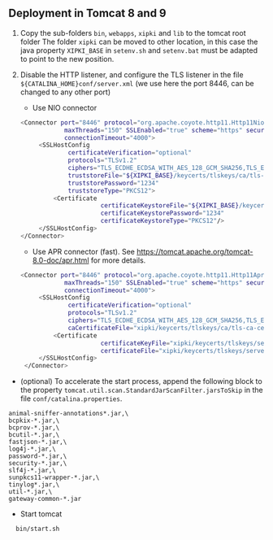 Deployment in Tomcat 8 and 9
----
1. Copy the sub-folders `bin`, `webapps`, `xipki` and `lib` to the tomcat root folder
   The folder `xipki` can be moved to other location, in this case the java property `XIPKI_BASE` in
   `setenv.sh` and `setenv.bat` must be adapted to point to the new position.
2. Disable the HTTP listener, and configure the TLS listener in the file
   `${CATALINA_HOME}conf/server.xml` (we use here the port 8446, can be changed to any other port)
    - Use NIO connector

   ```sh
   <Connector port="8446" protocol="org.apache.coyote.http11.Http11NioProtocol"
               maxThreads="150" SSLEnabled="true" scheme="https" secure="true"
               connectionTimeout="4000">
        <SSLHostConfig
                certificateVerification="optional"
                protocols="TLSv1.2"
                ciphers="TLS_ECDHE_ECDSA_WITH_AES_128_GCM_SHA256,TLS_ECDHE_ECDSA_WITH_AES_128_CBC_SHA256, TLS_ECDHE_RSA_WITH_AES_128_GCM_SHA256, TLS_ECDHE_RSA_WITH_AES_128_CBC_SHA256"
                truststoreFile="${XIPKI_BASE}/keycerts/tlskeys/ca/tls-ca-cert.p12"
                truststorePassword="1234"
                truststoreType="PKCS12">
            <Certificate
                         certificateKeystoreFile="${XIPKI_BASE}/keycerts/tlskeys/server/tls-server.p12"
                         certificateKeystorePassword="1234"
                         certificateKeystoreType="PKCS12"/>
        </SSLHostConfig>
   </Connector>
   ```
    - Use APR connector (fast). See https://tomcat.apache.org/tomcat-8.0-doc/apr.html for more details.

   ```sh
   <Connector port="8446" protocol="org.apache.coyote.http11.Http11AprProtocol"
               maxThreads="150" SSLEnabled="true" scheme="https" secure="true"
               connectionTimeout="4000">
        <SSLHostConfig
                certificateVerification="optional"
                protocols="TLSv1.2"
                ciphers="TLS_ECDHE_ECDSA_WITH_AES_128_GCM_SHA256,TLS_ECDHE_ECDSA_WITH_AES_128_CBC_SHA256,  TLS_ECDHE_RSA_WITH_AES_128_GCM_SHA256,TLS_ECDHE_RSA_WITH_AES_128_CBC_SHA256"
                caCertificateFile="xipki/keycerts/tlskeys/ca/tls-ca-cert.pem">
            <Certificate
                         certificateKeyFile="xipki/keycerts/tlskeys/server/tls-server-key.pem"
                         certificateFile="xipki/keycerts/tlskeys/server/tls-server-cert.pem"/>
        </SSLHostConfig>
    </Connector>
   ```

- (optional) To accelerate the start process, append the following block to the property
  `tomcat.util.scan.StandardJarScanFilter.jarsToSkip` in the file `conf/catalina.properties`.

```
animal-sniffer-annotations*.jar,\
bcpkix-*.jar,\
bcprov-*.jar,\
bcutil-*.jar,\
fastjson-*.jar,\
log4j-*.jar,\
password-*.jar,\
security-*.jar,\
slf4j-*.jar,\
sunpkcs11-wrapper-*.jar,\
tinylog*.jar,\
util-*.jar,\
gateway-common-*.jar
```

- Start tomcat

```sh
  bin/start.sh
```
